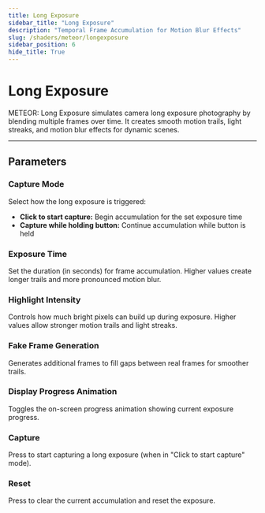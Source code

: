 ```yaml
---
title: Long Exposure
sidebar_title: "Long Exposure"
description: "Temporal Frame Accumulation for Motion Blur Effects"
slug: /shaders/meteor/longexposure
sidebar_position: 6
hide_title: True
---
```


# Long Exposure

METEOR: Long Exposure simulates camera long exposure photography by blending multiple frames over time. It creates smooth motion trails, light streaks, and motion blur effects for dynamic scenes.

---

## Parameters

### Capture Mode

Select how the long exposure is triggered:

- **Click to start capture:** Begin accumulation for the set exposure time
- **Capture while holding button:** Continue accumulation while button is held

### Exposure Time

Set the duration (in seconds) for frame accumulation. Higher values create longer trails and more pronounced motion blur.

### Highlight Intensity

Controls how much bright pixels can build up during exposure. Higher values allow stronger motion trails and light streaks.

### Fake Frame Generation

Generates additional frames to fill gaps between real frames for smoother trails.

### Display Progress Animation

Toggles the on-screen progress animation showing current exposure progress.

### Capture

Press to start capturing a long exposure (when in "Click to start capture" mode).

### Reset

Press to clear the current accumulation and reset the exposure.